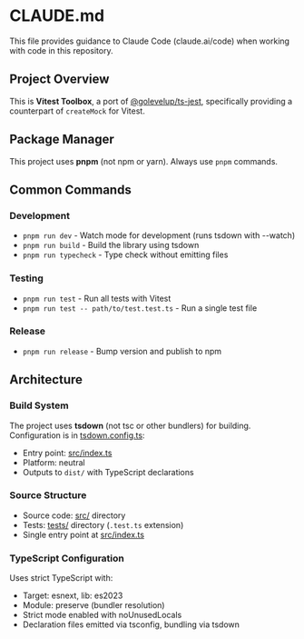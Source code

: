 # CLAUDE.md

This file provides guidance to Claude Code (claude.ai/code) when working with code in this repository.

## Project Overview

This is **Vitest Toolbox**, a port of [@golevelup/ts-jest](https://github.com/golevelup/nestjs/tree/master/packages/testing/ts-jest), specifically providing a counterpart of `createMock` for Vitest.

## Package Manager

This project uses **pnpm** (not npm or yarn). Always use `pnpm` commands.

## Common Commands

### Development
- `pnpm run dev` - Watch mode for development (runs tsdown with --watch)
- `pnpm run build` - Build the library using tsdown
- `pnpm run typecheck` - Type check without emitting files

### Testing
- `pnpm run test` - Run all tests with Vitest
- `pnpm run test -- path/to/test.test.ts` - Run a single test file

### Release
- `pnpm run release` - Bump version and publish to npm

## Architecture

### Build System
The project uses **tsdown** (not tsc or other bundlers) for building. Configuration is in [tsdown.config.ts](tsdown.config.ts):
- Entry point: [src/index.ts](src/index.ts)
- Platform: neutral
- Outputs to `dist/` with TypeScript declarations

### Source Structure
- Source code: [src/](src/) directory
- Tests: [tests/](tests/) directory (`.test.ts` extension)
- Single entry point at [src/index.ts](src/index.ts)

### TypeScript Configuration
Uses strict TypeScript with:
- Target: esnext, lib: es2023
- Module: preserve (bundler resolution)
- Strict mode enabled with noUnusedLocals
- Declaration files emitted via tsconfig, bundling via tsdown
